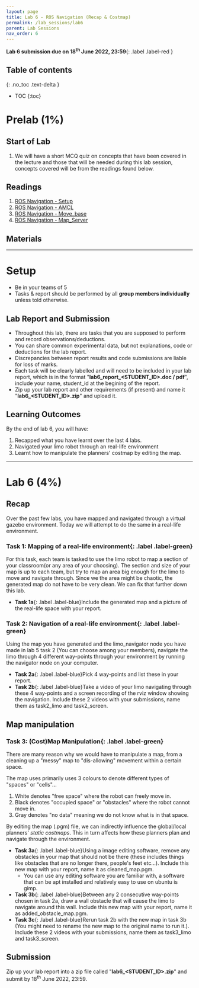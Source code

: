```yaml
---
layout: page
title: Lab 6 - ROS Navigation (Recap & Costmap)
permalink: /lab_sessions/lab6
parent: Lab Sessions
nav_order: 6
---
```

**Lab 6 submission due on 18<sup>th</sup> June 2022, 23:59**{: .label .label-red }

## Table of contents
{: .no_toc .text-delta }

- TOC
{:toc}

# Prelab (1%)

## Start of Lab
1. We will have a short MCQ quiz on concepts that have been covered in the lecture and those that will be needed during this lab session, concepts covered will be from the readings found below.

## Readings
1. [ROS Navigation - Setup](http://wiki.ros.org/navigation/Tutorials/RobotSetup)
2. [ROS Navigation - AMCL](http://wiki.ros.org/amcl)
3. [ROS Navigation - Move_base](http://wiki.ros.org/move_base)
4. [ROS Navigation - Map_Server](http://wiki.ros.org/map_server)

## Materials

----

# Setup
* Be in your teams of 5
* Tasks & report should be performed by all **group members individually** unless told otherwise.

## Lab Report and Submission
* Throughout this lab, there are tasks that you are supposed to perform and record observations/deductions.
* You can share common experimental data, but not explanations, code or deductions for the lab report.
* Discrepancies between report results and code submissions are liable for loss of marks.
* Each task will be clearly labelled and will need to be included in your lab report, which is in the format "**lab6\_report\_<STUDENT\_ID>.doc / pdf**", include your name, student_id at the begining of the report.
* Zip up your lab report and other requirements (if present) and name it "**lab6\_<STUDENT\_ID>.zip**" and upload it.

## Learning Outcomes
By the end of lab 6, you will have:
1. Recapped what you have learnt over the last 4 labs.
2. Navigated your limo robot through an real-life environment
3. Learnt how to manipulate the planners' costmap by editing the map.


----

# Lab 6 (4%) 

## Recap
Over the past few labs, you have mapped and navigated through a virtual gazebo environment. Today we will attempt to do the same in a real-life environment.

### **Task 1: Mapping of a real-life environment**{: .label .label-green}
For this task, each team is tasked to use the limo robot to map a section of your classroom(or any area of your choosing). The section and size of your map is up to each team, but try to map an area big enough for the limo to move and navigate through. Since we the area might be chaotic, the generated map do not have to be very clean. We can fix that further down this lab.

* **Task 1a**{: .label .label-blue}Include the generated map and a picture of the real-life space with your report.

### **Task 2: Navigation of a real-life environment**{: .label .label-green}
Using the map you have generated and the limo_navigator node you have made in lab 5 task 2 (You can choose among your members), navigate the limo through 4 different way-points through your environment by running the navigator node on your computer.

* **Task 2a**{: .label .label-blue}Pick 4 way-points and list these in your report.
* **Task 2b**{: .label .label-blue}Take a video of your limo navigating through these 4 way-points and a screen recording of the rviz window showing the navigation. Include these 2 videos with your submissions, name them as task2_limo and task2_screen.


## Map manipulation
### **Task 3: (Cost)Map Manipulation**{: .label .label-green}
There are many reason why we would have to manipulate a map, from a cleaning up a "messy" map to "dis-allowing" movement within a certain space.

The map uses primarily uses 3 colours to denote different types of "spaces" or "cells"...
  1. White denotes "free space" where the robot can freely move in.
  2. Black denotes "occupied space" or "obstacles" where the robot cannot move in.
  3. Gray denotes "no data" meaning we do not know what is in that space.

By editing the map (.pgm) file, we can indirectly influence the global/local planners' *static costmaps*. This in turn affects how these planners plan and navigate through the environment.

* **Task 3a**{: .label .label-blue}Using a image editing software, remove any obstacles in your map that should not be there (these includes things like obstacles that are no longer there, people's feet etc...). Include this new map with your report, name it as cleaned_map.pgm.
  * You can use any editing software you are familiar with, a software that can be apt installed and relatively easy to use on ubuntu is gimp.
* **Task 3b**{: .label .label-blue}Between any 2 consecutive way-points chosen in task 2a, draw a wall obstacle that will cause the limo to navigate around this wall. Include this new map with your report, name it as added_obstacle_map.pgm.
* **Task 3c**{: .label .label-blue}Rerun task 2b with the new map in task 3b (You might need to rename the new map to the original name to run it.). Include these 2 videos with your submissions, name them as task3_limo and task3_screen.


## Submission
Zip up your lab report into a zip file called "**lab6\_<STUDENT\_ID>.zip**" and submit by 18<sup>th</sup> June 2022, 23:59.